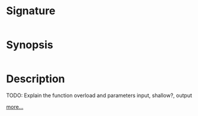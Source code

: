# Signature
```vikid-signature
```

# Synopsis
```vikid-synopsis
```

# Description
TODO: Explain the function overload and parameters input, shallow?, output

[more...](https://rxmarbles.com/#distinctUntilChanged)